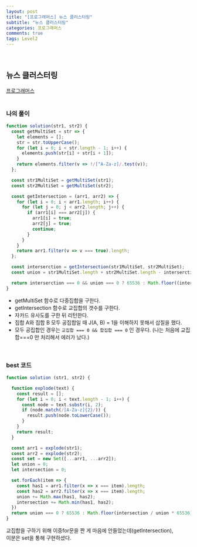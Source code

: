 ```yaml
---
layout: post
title: "[프로그래머스] 뉴스 클러스터링"
subtitle: "뉴스 클러스터링"
categories: 프로그래머스
comments: true
tags: Level2
---
```


<br>


## 뉴스 클러스터링

[프로그래머스](https://programmers.co.kr/learn/courses/30/lessons/17677) <br><br>

### 나의 풀이

```js
function solution(str1, str2) {
  const getMultiSet = str => {
    let elements = [];
    str = str.toUpperCase();
    for (let i = 0; i < str.length - 1; i++) {
      elements.push(str[i] + str[i + 1]);
    }
    return elements.filter(v => !/[^A-Za-z]/.test(v));
  };

  const str1MultiSet = getMultiSet(str1);
  const str2MultiSet = getMultiSet(str2);

  const getIntersection = (arr1, arr2) => {
    for (let i = 0; i < arr1.length; i++) {
      for (let j = 0; j < arr2.length; j++) {
        if (arr1[i] === arr2[j]) {
          arr1[i] = true;
          arr2[j] = true;
          continue;
        }
      }
    }
    return arr1.filter(v => v === true).length;
  };

  const interserction = getIntersection(str1MultiSet, str2MultiSet);
  const union = str1MultiSet.length + str2MultiSet.length - interserction;

  return interserction === 0 && union === 0 ? 65536 : Math.floor((interserction / union) * 65536);
}
```

- getMultiSet 함수로 다중집합을 구한다.
- getIntersection 함수로 교집합의 갯수를 구한다.
- 자카드 유사도를 구한 뒤 리턴한다.
- 집합 A와 집합 B 모두 공집합일 때 J(A, B) = 1을 이해하지 못해서 삽질을 했다.
- 모두 공집합인 경우는 `교집합 === 0 && 합집합 === 0` 인 경우다. (나는 처음에 교집합===0 만 처리해서 에러가 났다.)

<br>

### best 코드

```js
function solution (str1, str2) {

  function explode(text) {
    const result = [];
    for (let i = 0; i < text.length - 1; i++) {
      const node = text.substr(i, 2);
      if (node.match(/[A-Za-z]{2}/)) {
        result.push(node.toLowerCase());
      }
    }
    return result;
  }

  const arr1 = explode(str1);
  const arr2 = explode(str2);
  const set = new Set([...arr1, ...arr2]);
  let union = 0;
  let intersection = 0;

  set.forEach(item => {
    const has1 = arr1.filter(x => x === item).length;
    const has2 = arr2.filter(x => x === item).length;
    union += Math.max(has1, has2);
    intersection += Math.min(has1, has2);
  })
  return union === 0 ? 65536 : Math.floor(intersection / union * 65536);
}
```

교집합을 구하기 위해 이중for문을 짠 게 마음에 안들었는데(getIntersection),<br>
이분은 set을 통해 구현하셨다.<br>